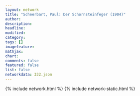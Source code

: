 ```yaml
---
layout: network
title: "Scheerbart, Paul: Der Schornsteinfeger (1904)"
author:
description:
headline:
modified:
category:
tags: []
imagefeature: 
mathjax: 
chart: 
comments: false
featured: false
list: false
networkdata: 332.json
---
```

{% include network.html %}
{% include network-static.html %}
